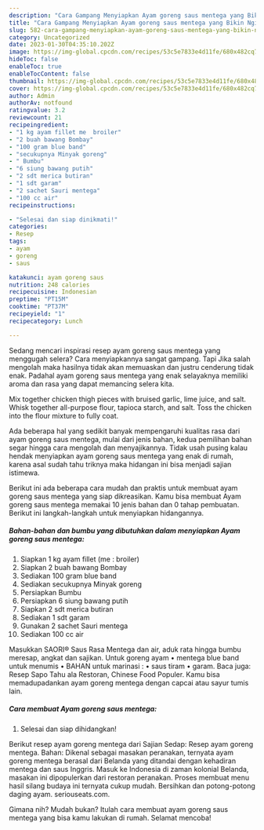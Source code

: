 ```yaml
---
description: "Cara Gampang Menyiapkan Ayam goreng saus mentega yang Bikin Ngiler, Buat Buka Puasa}"
title: "Cara Gampang Menyiapkan Ayam goreng saus mentega yang Bikin Ngiler, Buat Buka Puasa}"
slug: 582-cara-gampang-menyiapkan-ayam-goreng-saus-mentega-yang-bikin-ngiler-buat-buka-puasa
category: Uncategorized
date: 2023-01-30T04:35:10.202Z
image: https://img-global.cpcdn.com/recipes/53c5e7833e4d11fe/680x482cq70/ayam-goreng-saus-mentega-foto-resep-utama.jpg
hideToc: false
enableToc: true
enableTocContent: false
thumbnail: https://img-global.cpcdn.com/recipes/53c5e7833e4d11fe/680x482cq70/ayam-goreng-saus-mentega-foto-resep-utama.jpg
cover: https://img-global.cpcdn.com/recipes/53c5e7833e4d11fe/680x482cq70/ayam-goreng-saus-mentega-foto-resep-utama.jpg
author: Admin
authorAv: notfound
ratingvalue: 3.2
reviewcount: 21
recipeingredient:
- "1 kg ayam fillet me  broiler"
- "2 buah bawang Bombay"
- "100 gram blue band"
- "secukupnya Minyak goreng"
- " Bumbu"
- "6 siung bawang putih"
- "2 sdt merica butiran"
- "1 sdt garam"
- "2 sachet Sauri mentega"
- "100 cc air"
recipeinstructions:

- "Selesai dan siap dinikmati!"
categories:
- Resep
tags:
- ayam
- goreng
- saus

katakunci: ayam goreng saus 
nutrition: 248 calories
recipecuisine: Indonesian
preptime: "PT15M"
cooktime: "PT37M"
recipeyield: "1"
recipecategory: Lunch

---
```



Sedang mencari inspirasi resep ayam goreng saus mentega yang menggugah selera? Cara menyiapkannya sangat gampang. Tapi Jika salah mengolah maka hasilnya tidak akan memuaskan dan justru cenderung tidak enak. Padahal ayam goreng saus mentega yang enak selayaknya memiliki aroma dan rasa yang dapat memancing selera kita.


Mix together chicken thigh pieces with bruised garlic, lime juice, and salt. Whisk together all-purpose flour, tapioca starch, and salt. Toss the chicken into the flour mixture to fully coat.

Ada beberapa hal yang sedikit banyak mempengaruhi kualitas rasa dari ayam goreng saus mentega, mulai dari jenis bahan, kedua pemilihan bahan segar hingga cara mengolah dan menyajikannya. Tidak usah pusing kalau hendak menyiapkan ayam goreng saus mentega yang enak di rumah, karena asal sudah tahu triknya maka hidangan ini bisa menjadi sajian istimewa.


Berikut ini ada beberapa cara mudah dan praktis untuk membuat ayam goreng saus mentega yang siap dikreasikan. Kamu bisa membuat Ayam goreng saus mentega memakai 10 jenis bahan dan 0 tahap pembuatan. Berikut ini langkah-langkah untuk menyiapkan hidangannya.

<!--inarticleads1-->

##### Bahan-bahan dan bumbu yang dibutuhkan dalam menyiapkan Ayam goreng saus mentega:

1. Siapkan 1 kg ayam fillet (me : broiler)
1. Siapkan 2 buah bawang Bombay
1. Sediakan 100 gram blue band
1. Sediakan secukupnya Minyak goreng
1. Persiapkan  Bumbu
1. Persiapkan 6 siung bawang putih
1. Siapkan 2 sdt merica butiran
1. Sediakan 1 sdt garam
1. Gunakan 2 sachet Sauri mentega
1. Sediakan 100 cc air


Masukkan SAORI® Saus Rasa Mentega dan air, aduk rata hingga bumbu meresap, angkat dan sajikan. Untuk goreng ayam • mentega blue band untuk menumis • BAHAN untuk marinasi : • saus tiram • garam. Baca juga: Resep Sapo Tahu ala Restoran, Chinese Food Populer. Kamu bisa memadupadankan ayam goreng mentega dengan capcai atau sayur tumis lain. 

<!--inarticleads2-->

##### Cara membuat Ayam goreng saus mentega:


1. Selesai dan siap dihidangkan!

Berikut resep ayam goreng mentega dari Sajian Sedap: Resep ayam goreng mentega. Bahan: Dikenal sebagai masakan peranakan, ternyata ayam goreng mentega berasal dari Belanda yang ditandai dengan kehadiran mentega dan saus Inggris. Masuk ke Indonesia di zaman kolonial Belanda, masakan ini dipopulerkan dari restoran peranakan. Proses membuat menu hasil silang budaya ini ternyata cukup mudah. Bersihkan dan potong-potong daging ayam. seriouseats.com. 

Gimana nih? Mudah bukan? Itulah cara membuat ayam goreng saus mentega yang bisa kamu lakukan di rumah. Selamat mencoba!

